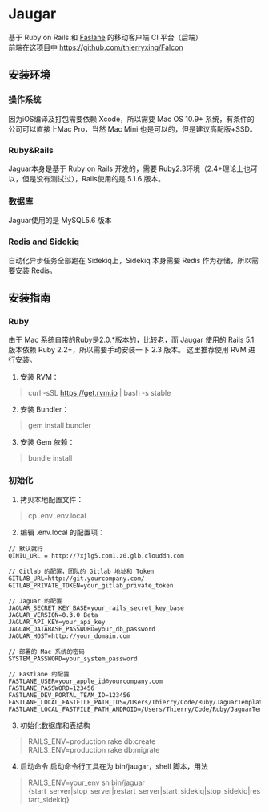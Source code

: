 # Jaugar
基于 Ruby on Rails 和 [Faslane](https://github.com/fastlane/fastlane) 的移动客户端 CI 平台（后端）  
前端在这项目中 https://github.com/thierryxing/Falcon

## 安装环境

### 操作系统
因为iOS编译及打包需要依赖 Xcode，所以需要 Mac OS 10.9+ 系统，有条件的公司可以直接上Mac Pro，当然 Mac Mini 也是可以的，但是建议高配版+SSD。

### Ruby&Rails
Jaguar本身是基于 Ruby on Rails 开发的，需要 Ruby2.3环境（2.4+理论上也可以，但是没有测试过），Rails使用的是 5.1.6 版本。

### 数据库
Jaguar使用的是 MySQL5.6 版本

### Redis and Sidekiq
自动化异步任务全部跑在 Sidekiq上，Sidekiq 本身需要 Redis 作为存储，所以需要安装 Redis。


## 安装指南

### Ruby
由于 Mac 系统自带的Ruby是2.0.*版本的，比较老，而 Jaugar 使用的 Rails 5.1 版本依赖 Ruby 2.2+，所以需要手动安装一下 2.3 版本。
这里推荐使用 RVM 进行安装。

1. 安装 RVM：

> curl -sSL https://get.rvm.io | bash -s stable

2. 安装 Bundler：

> gem install bundler

3. 安装 Gem 依赖：

> bundle install


### 初始化

1. 拷贝本地配置文件：

> cp .env .env.local

2. 编辑 .env.local 的配置项：
```
// 默认就行
QINIU_URL = http://7xjlg5.com1.z0.glb.clouddn.com

// Gitlab 的配置，团队的 Gitlab 地址和 Token
GITLAB_URL=http://git.yourcompany.com/
GITLAB_PRIVATE_TOKEN=your_gitlab_private_token

// Jaguar 的配置
JAGUAR_SECRET_KEY_BASE=your_rails_secret_key_base
JAGUAR_VERSION=0.3.0 Beta
JAGUAR_API_KEY=your_api_key
JAGUAR_DATABASE_PASSWORD=your_db_password
JAGUAR_HOST=http://your_domain.com

// 部署的 Mac 系统的密码
SYSTEM_PASSWORD=your_system_password

// Fastlane 的配置
FASTLANE_USER=your_apple_id@yourcompany.com
FASTLANE_PASSWORD=123456
FASTLANE_DEV_PORTAL_TEAM_ID=123456
FASTLANE_LOCAL_FASTFILE_PATH_IOS=/Users/Thierry/Code/Ruby/JaguarTemplate/fastlane/ios_fastfile
FASTLANE_LOCAL_FASTFILE_PATH_ANDROID=/Users/Thierry/Code/Ruby/JaguarTemplate/fastlane/android_fastfile
```

3. 初始化数据库和表结构
> RAILS_ENV=production rake db:create   
> RAILS_ENV=production rake db:migrate

4. 启动命令
启动命令行工具在为 bin/jaugar，shell 脚本，用法
> RAILS_ENV=your_env sh bin/jaguar {start_server|stop_server|restart_server|start_sidekiq|stop_sidekiq|restart_sidekiq}
